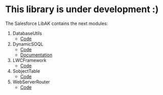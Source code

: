 # This library is under development :)

The Salesforce LibAK contains the next modules:

1. DatabaseUtils
    - [Code](DatabaseUtils)
2. DynamicSOQL
    - [Code](DynamicSOQL)
    - [Documentation](DynamicSOQL/DynamicSOQL.md)
3. LWCFramework
    - [Code](LWCFramework)
4. SobjectTable
    - [Code](SobjectTable)
5. WebServerRouter
    - [Code](WebServerRouter)